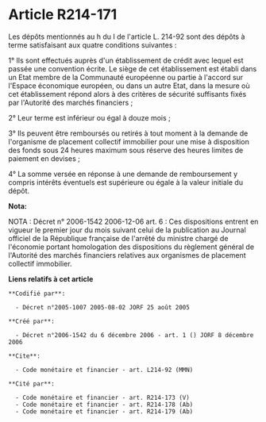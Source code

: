 # Article R214-171

Les dépôts mentionnés au h du I de l'article L. 214-92 sont des dépôts à terme satisfaisant aux quatre conditions suivantes :

1° Ils sont effectués auprès d'un établissement de crédit avec lequel est passée une convention écrite. Le siège de cet
établissement est établi dans un Etat membre de la Communauté européenne ou partie à l'accord sur l'Espace économique
européen, ou dans un autre Etat, dans la mesure où cet établissement répond alors à des critères de sécurité suffisants fixés
par l'Autorité des marchés financiers ;

2° Leur terme est inférieur ou égal à douze mois ;

3° Ils peuvent être remboursés ou retirés à tout moment à la demande de l'organisme de placement collectif immobilier pour
une mise à disposition des fonds sous 24 heures maximum sous réserve des heures limites de paiement en devises ;

4° La somme versée en réponse à une demande de remboursement y compris intérêts éventuels est supérieure ou égale à la valeur
initiale du dépôt.

**Nota:**

NOTA : Décret n° 2006-1542 2006-12-06 art. 6 : Ces dispositions entrent en vigueur le premier jour du mois suivant celui de
la publication au Journal officiel de la République française de l'arrêté du ministre chargé de l'économie portant
homologation des dispositions du règlement général de l'Autorité des marchés financiers relatives aux organismes de placement
collectif immobilier.

**Liens relatifs à cet article**

	**Codifié par**:

	  - Décret n°2005-1007 2005-08-02 JORF 25 août 2005

	**Créé par**:

	  - Décret n°2006-1542 du 6 décembre 2006 - art. 1 () JORF 8 décembre 2006

	**Cite**:

	  - Code monétaire et financier - art. L214-92 (MMN)

	**Cité par**:

	  - Code monétaire et financier - art. R214-173 (V)
	  - Code monétaire et financier - art. R214-178 (Ab)
	  - Code monétaire et financier - art. R214-179 (Ab)
